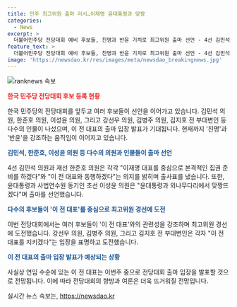 ```yaml
---
title: 민주 최고위원 출마 러시…이재명 윤대통령과 맞짱
categories:
  - News
excerpt: >
  더불어민주당 전당대회 예비 후보들, 친명과 반윤 기치로 최고위원 출마 선언 - 4선 김민석 의원 이재명 대표 중심 집권 준비, 재선 한준호 의원 이 전 대표와 동행 선언. 윤대통령 동기 초선 이성윤 의원 윤대통령과 외나무다리에서 맞짱뜨겠다 출마 선언. 강선우·김병주 의원, 김지호 전 부대변인도 이 전 대표 지키겠다 경선 도전. 연임 전 대표, 이번주 중 전당대회 출마 입장 발표 전망.
feature_text: >
  더불어민주당 전당대회 예비 후보들, 친명과 반윤 기치로 최고위원 출마 선언 - 4선 김민석 의원 이재명 대표 중심 집권 준비, 재선 한준호 의원 이 전 대표와 동행 선언. 윤대통령 동기 초선 이성윤 의원 윤대통령과 외나무다리에서 맞짱뜨겠다 출마 선언. 강선우·김병주 의원, 김지호 전 부대변인도 이 전 대표 지키겠다 경선 도전. 연임 전 대표, 이번주 중 전당대회 출마 입장 발표 전망.
image: 'https://newsdao.kr/res/images/meta/newsdao_breakingnews.jpg'
---
```


<p><img src="https://newsdao.kr/res/images/meta/newsdao_breakingnews.jpg" alt="ranknews 속보" /></p>

<p><b><span style="color: #ee2323;">한국 민주당 전당대회 후보 등록 현황</span></b></p>

<p>한국 민주당의 전당대회를 앞두고 여러 후보들이 선언을 이어가고 있습니다. 김민석 의원, 한준호 의원, 이성윤 의원, 그리고 강선우 의원, 김병주 의원, 김지호 전 부대변인 등 다수의 인물이 나섰으며, 이 전 대표의 출마 입장 발표가 기대됩니다. 현재까지 '친명'과 '반윤'을 강조하는 움직임이 이어지고 있습니다.</p>

<p><b><span style="color: #1a5490;">김민석, 한준호, 이성윤 의원 등 다수의 의원과 인물들이 출마 선언</span></b></p>

<p>4선 김민석 의원과 재선 한준호 의원은 각각 "이재명 대표를 중심으로 본격적인 집권 준비를 하겠다"와 "이 전 대표와 동행하겠다"는 의지를 밝히며 출사표를 냈습니다. 또한, 윤대통령과 사법연수원 동기인 초선 이성윤 의원은 "윤대통령과 외나무다리에서 맞짱뜨겠다"며 출마를 선언했습니다.</p>

<p><b><span style="color: #1a5490;">다수의 후보들이 '이 전 대표'를 중심으로 최고위원 경선에 도전</span></b></p>

<p>이번 전당대회에서는 여러 후보들이 '이 전 대표'와의 관련성을 강조하며 최고위원 경선에 도전했습니다. 강선우 의원, 김병주 의원, 그리고 김지호 전 부대변인은 각자 "이 전 대표를 지키겠다"는 입장을 표명하고 도전했습니다.</p>

<p><b><span style="color: #1a5490;">이 전 대표의 출마 입장 발표가 예상되는 상황</span></b></p>

<p>사실상 연임 수순에 있는 이 전 대표는 이번주 중으로 전당대회 출마 입장을 발표할 것으로 전망됩니다. 이에 따라 전당대회의 향방과 여론은 더욱 뜨거워질 전망입니다.</p>
실시간 뉴스 속보는, <a href="https://newsdao.kr" rel="dofollow">https://newsdao.kr</a>


